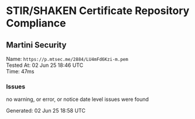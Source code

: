 # STIR/SHAKEN Certificate Repository Compliance

## Martini Security

Name: `https://p.mtsec.me/2884/LU4mFd6Kzi-m.pem`\
Tested At: 02 Jun 25 18:46 UTC\
Time: 47ms

### Issues

no warning, or error, or notice date level issues were found

Generated: 02 Jun 25 18:58 UTC